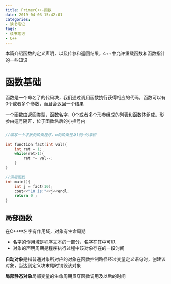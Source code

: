 ```yaml
---
title: PrimerC++-函数
date: 2019-04-03 15:42:01
categories:
- 读书笔记
tags:
- 读书笔记
- C++
---
```


本篇介绍函数的定义声明，以及传参和返回结果，c++中允许重载函数和函数指针的一些知识

# 函数基础

函数是一个命名了的代码块，我们通过调用函数执行获得相应的代码，函数可以有0个或者多个参数，而且会返回一个结果

一个函数由返回类型，函数名字，0个或者多个形参组成的列表和函数体组成。形参由逗号隔开，位于函数名后的小括号内

```c++

//编写一个求数的阶乘程序，n的阶乘是从1到n的乘积

int function fact(int val){
	int ret = 1;
	while(ret>1){
		ret *= val--;
	}
}

//调用函数
int main(){
	int j = fact(10);
	cout<<"10 is:"<<j<<endl;
	return 0 ;
}
```
## 局部函数

在C++中名字有作用域，对象有生命周期

- 名字的作用域是程序文本的一部分，名字在其中可见
- 对象的声明周期是程序执行过程中该对象存在的一段时间

**自动对象**是指普通对象所对应的对象在函数控制路径经过变量定义语句时，创建该对象，当达到定义块末尾时销毁该对象

**局部静态对象**局部变量的生命周期贯穿函数调用及以后的时间
